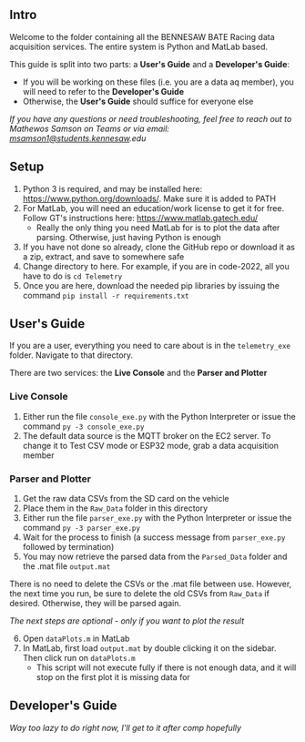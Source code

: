 
## Intro
Welcome to the folder containing all the BENNESAW BATE Racing data acquisition services. The entire system is Python and MatLab based.

This guide is split into two parts: a **User's Guide** and a **Developer's Guide**:
- If you will be working on these files (i.e. you are a data aq member), you will need to refer to the **Developer's Guide**
- Otherwise, the **User's Guide** should suffice for everyone else

_If you have any questions or need troubleshooting, feel free to reach out to Mathewos Samson on Teams or via email: msamson1@students.kennesaw.edu_

## Setup
1. Python 3 is required, and may be installed here: https://www.python.org/downloads/. Make sure it is added to PATH
2. For MatLab, you will need an education/work license to get it for free. Follow GT's instructions here: https://www.matlab.gatech.edu/
    - Really the only thing you need MatLab for is to plot the data after parsing. Otherwise, just having Python is enough
3. If you have not done so already, clone the GitHub repo or download it as a zip, extract, and save to somewhere safe
4. Change directory to here. For example, if you are in code-2022, all you have to do is `cd Telemetry`
5. Once you are here, download the needed pip libraries by issuing the command `pip install -r requirements.txt`

## User's Guide
If you are a user, everything you need to care about is in the `telemetry_exe` folder. Navigate to that directory.

There are two services: the **Live Console** and the **Parser and Plotter**

### Live Console
1. Either run the file `console_exe.py` with the Python Interpreter or issue the command `py -3 console_exe.py`
2. The default data source is the MQTT broker on the EC2 server. To change it to Test CSV mode or ESP32 mode, grab a data acquisition member

### Parser and Plotter
1. Get the raw data CSVs from the SD card on the vehicle
2. Place them in the `Raw_Data` folder in this directory
3. Either run the file `parser_exe.py` with the Python Interpreter or issue the command `py -3 parser_exe.py`
4. Wait for the process to finish (a success message from `parser_exe.py` followed by termination)
5. You may now retrieve the parsed data from the `Parsed_Data` folder and the .mat file `output.mat`

There is no need to delete the CSVs or the .mat file between use. However, the next time you run, be sure to delete the old CSVs from `Raw_Data` if desired. Otherwise, they will be parsed again.

_The next steps are optional - only if you want to plot the result_

6. Open `dataPlots.m` in MatLab
7. In MatLab, first load `output.mat` by double clicking it on the sidebar. Then click run on `dataPlots.m`
    - This script will not execute fully if there is not enough data, and it will stop on the first plot it is missing data for

## Developer's Guide
_Way too lazy to do right now, I'll get to it after comp hopefully_
